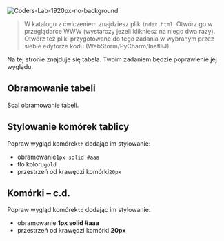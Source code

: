 ![Coders-Lab-1920px-no-background](https://user-images.githubusercontent.com/30623667/104709394-2cabee80-571f-11eb-9518-ea6a794e558e.png)


> W katalogu z ćwiczeniem znajdziesz plik `index.html`. Otwórz go w przeglądarce WWW (wystarczy jeżeli klikniesz na niego dwa razy).  
> Otwórz też pliki przygotowane do tego zadania w wybranym przez siebie edytorze kodu (WebStorm/PyCharm/InetlliJ). 

Na tej stronie znajduje się tabela. Twoim zadaniem będzie poprawienie jej wyglądu.


## Obramowanie tabeli

Scal obramowanie tabeli.


## Stylowanie komórek tablicy

Popraw wygląd komórek`th` dodając im stylowanie:

* obramowanie`1px solid #aaa`
* tło koloru`gold`
* przestrzeń od krawędzi komórki`20px`


## Komórki – c.d.

Popraw wygląd komórek`td` dodając im stylowanie:

* obramowanie **1px solid #aaa**
* przestrzeń od krawędzi komórki **20px**

